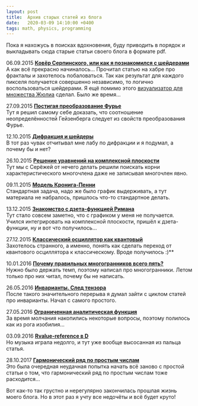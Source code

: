 ```yaml
---
layout: post
title:  Архив старых статей из блога
date:   2020-03-09 14:10:00 +0400
tags: math, physics, programming
---
```


Пока я нахожусь в поисках вдохновения, буду приводить в порядок и выкладывать сюда старые статьи своего блога в формате pdf.

<time class="dt-published">06.09.2015</time>
**[Ковёр Серпинского, или как я познакомился с шейдерами](/documents/2020-03-09-old_articles/2015-09-06-sierpinski-carpet-and-shader/2015-09-06-sierpinski-carpet-and-shader.pdf)**
<br/>
А как всё прекрасно начиналось... Прочитал статью на хабре про фракталы и захотелось побаловаться. Так как результат для каждого пикселя получается совершенно независимо, то логично воспользоваться шейдерами. Я ещё помимо этого [визуализатор для множества Жюлиа](https://github.com/citrux/jx) сделал. Было же время...


<time class="dt-published">27.09.2015</time>
**[Постигая преобразование Фурье](/documents/2020-03-09-old_articles/2015-09-27-fourier-transform/2015-09-27-fourier-transform.pdf)**
<br/>
Тут я решил самому себе доказать, что соотношение неопределённостей Гейзенберга следует из свойств преобразования Фурье.


<time class="dt-published">12.10.2015</time>
**[Дифракция и шейдеры](/documents/2020-03-09-old_articles/2015-10-12-difraction/2015-10-12-difraction.pdf)**
<br/>
В тот раз чувак отчитывал мне лабу по дифракции и я подумал, а почему бы и нет?


<time class="dt-published">26.10.2015</time>
**[Решение уравнений на комплексной плоскости](/documents/2020-03-09-old_articles/2015-10-26-complex-roots/2015-10-26-complex-roots.pdf)**
<br/>
Тут мы с Серёжей от нечего делать решили поискать корни характеристического многочлена даже не записывая многочлен явно.


<time class="dt-published">09.11.2015</time>
**[Модель Кронига-Пенни](/documents/2020-03-09-old_articles/2015-11-09-kronig-penney/2015-11-09-kronig-penney.pdf)**
<br/>
Стандартная задача, надо же было график выдерживать, а тут материала не набралось, пришлось что-то стандартное делать.


<time class="dt-published">13.12.2015</time>
**[Знакомство с дзета-функцией Римана](/documents/2020-03-09-old_articles/2015-12-13-riemann-zeta/2015-12-13-riemann-zeta.pdf)**
<br/>
Тут стало совсем заметно, что с графиком у меня не получается. Учился интегрировать на комплексной плоскости, пришёл к дзета-функции, ну и вот что получилось...


<time class="dt-published">27.12.2015</time>
**[Классический осциллятор как квантовый](/documents/2020-03-09-old_articles/2015-12-27-quantum-oscillator/2015-12-27-quantum-oscillator.pdf)**
<br/>
Захотелось странного, а именно, понять как сделать переход от квантового осциллятора к классическому. Вроде получилось :)**


<time class="dt-published">10.01.2016</time>
**[Почему правильных многогранников всего пять?](/documents/2020-03-09-old_articles/2016-01-10-platonic-solids/2016-01-10-platonic-solids.pdf)**
<br/>
Нужно было держать темп, поэтому написал про многогранники. Летом только про них читал, почему бы не написать.

<time class="dt-published">26.05.2016</time>
**[Инварианты. След тензора](/documents/2020-03-09-old_articles/2016-05-26-trace/2016-05-26-trace.pdf)**
<br/>
После такого значительного перерыва я думал зайти с циклом статей про инварианты. Начал с самого простого.


<time class="dt-published">27.05.2016</time>
**[Ограниченная аналитическая функция](/documents/2020-03-09-old_articles/2016-05-27-analytic/2016-05-27-analytic.pdf)**
<br/>
За время молчания накопились некоторые вопросы, поэтому полилось как из рога изобилия...


<time class="dt-published">03.09.2016</time>
**[Rvalue-reference в D](/documents/2020-03-09-old_articles/2016-09-03-rvalue-reference-dlang/2016-09-03-rvalue-reference-dlang.pdf)**
<br/>
Но музыка играла недолго, и тут уже вообще высосанная из пальца статья.


<time class="dt-published">28.10.2017</time>
**[Гармонический ряд по простым числам](/documents/2020-03-09-old_articles/2017-10-28-primes/2017-10-28-primes.pdf)**
<br/>
Это была очередная неудачная попытка начать всё заново с простой статьи о том, что гармонический ряд по простым числам тоже расходится...


Вот как-то так грустно и нерегулярно закончилась прошлая жизнь моего блога. Но в этот раз я учту все недочёты и всё будет круто!

